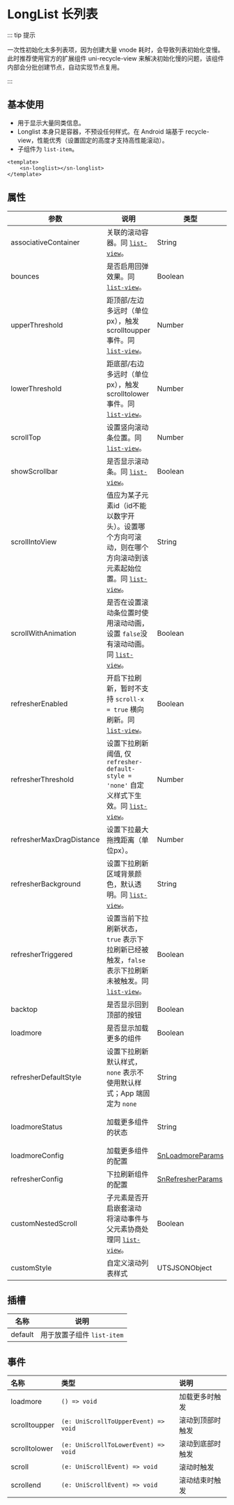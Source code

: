 # LongList 长列表

::: tip 提示

一次性初始化太多列表项，因为创建大量 vnode 耗时，会导致列表初始化变慢。此时推荐使用官方的扩展组件 uni-recycle-view 来解决初始化慢的问题，该组件内部会分批创建节点，自动实现节点复用。

:::

## 基本使用
- 用于显示大量同类信息。
- Longlist 本身只是容器，不预设任何样式。在 Android 端基于 recycle-view，性能优秀（设置固定的高度才支持高性能滚动）。
- 子组件为 `list-item`。
```vue
<template>
	<sn-longlist></sn-longlist>
</template>
```
## 属性
| 参数                     | 说明                                                         | 类型                                                         | 默认值        | 可选值                              |
| ------------------------ | ------------------------------------------------------------ | ------------------------------------------------------------ | ------------- | ----------------------------------- |
| associativeContainer     | 关联的滚动容器。同 [`list-view`](https://doc.dcloud.net.cn/uni-app-x/component/list-view.html#%E5%B1%9E%E6%80%A7)。 | String                                                       | -             | -                                   |
| bounces                  | 是否启用回弹效果。同 [`list-view`](https://doc.dcloud.net.cn/uni-app-x/component/list-view.html#%E5%B1%9E%E6%80%A7)。 | Boolean                                                      | `false`       | `true` \| `false`                   |
| upperThreshold           | 距顶部/左边多远时（单位px），触发 scrolltoupper 事件。同 [`list-view`](https://doc.dcloud.net.cn/uni-app-x/component/list-view.html#%E5%B1%9E%E6%80%A7)。 | Number                                                       | `50`          | -                                   |
| lowerThreshold           | 距底部/右边多远时（单位px），触发 scrolltolower 事件。同 [`list-view`](https://doc.dcloud.net.cn/uni-app-x/component/list-view.html#%E5%B1%9E%E6%80%A7)。 | Number                                                       | `50`          | -                                   |
| scrollTop                | 设置竖向滚动条位置。同 [`list-view`](https://doc.dcloud.net.cn/uni-app-x/component/list-view.html#%E5%B1%9E%E6%80%A7)。 | Number                                                       | `0`           | -                                   |
| showScrollbar            | 是否显示滚动条。同 [`list-view`](https://doc.dcloud.net.cn/uni-app-x/component/list-view.html#%E5%B1%9E%E6%80%A7)。 | Boolean                                                      | `false`       | `true` \| `false`                   |
| scrollIntoView           | 值应为某子元素id（id不能以数字开头）。设置哪个方向可滚动，则在哪个方向滚动到该元素起始位置。同 [`list-view`](https://doc.dcloud.net.cn/uni-app-x/component/list-view.html#%E5%B1%9E%E6%80%A7)。 | String                                                       | -             | -                                   |
| scrollWithAnimation      | 是否在设置滚动条位置时使用滚动动画，设置 `false`没有滚动动画。同 [`list-view`](https://doc.dcloud.net.cn/uni-app-x/component/list-view.html#%E5%B1%9E%E6%80%A7)。 | Boolean                                                      | `true`        | `true` \| `false`                   |
| refresherEnabled         | 开启下拉刷新，暂时不支持 `scroll-x = true` 横向刷新。同 [`list-view`](https://doc.dcloud.net.cn/uni-app-x/component/list-view.html#%E5%B1%9E%E6%80%A7)。 | Boolean                                                      | `false`       | `true` \| `false`                   |
| refresherThreshold       | 设置下拉刷新阈值, 仅 `refresher-default-style = 'none'` 自定义样式下生效。同 [`list-view`](https://doc.dcloud.net.cn/uni-app-x/component/list-view.html#%E5%B1%9E%E6%80%A7)。 | Number                                                       | `45`          | -                                   |
| refresherMaxDragDistance | 设置下拉最大拖拽距离（单位px）。                             | Number                                                       | `100`         | -                                   |
| refresherBackground      | 设置下拉刷新区域背景颜色，默认透明。同 [`list-view`](https://doc.dcloud.net.cn/uni-app-x/component/list-view.html#%E5%B1%9E%E6%80%A7)。 | String                                                       | `transparent` | -                                   |
| refresherTriggered       | 设置当前下拉刷新状态，`true` 表示下拉刷新已经被触发，`false` 表示下拉刷新未被触发。同 [`list-view`](https://doc.dcloud.net.cn/uni-app-x/component/list-view.html#%E5%B1%9E%E6%80%A7)。 | Boolean                                                      | `false`       | -                                   |
| backtop                  | 是否显示回到顶部的按钮                                       | Boolean                                                      | `true`        | `true` \| `false`                   |
| loadmore                 | 是否显示加载更多的组件                                       | Boolean                                                      | `true`        | `true` \| `false`                   |
| refresherDefaultStyle    | 设置下拉刷新默认样式，`none` 表示不使用默认样式；App 端固定为 `none` | String                                                       | `white`       | `white` \| `black` \| `none`        |
| loadmoreStatus           | 加载更多组件的状态                                           | String                                                       | `loadmore`    | `loading` \| `nomore` \| `loadmore` |
| loadmoreConfig           | 加载更多组件的配置                                           | [SnLoadmoreParams](/api/types/components#snloadmoreparams)   | `{}`          | -                                   |
| refresherConfig          | 下拉刷新组件的配置                                           | [SnRefresherParams](/api/types/components#snrefresherparams) | `{}`          | -                                   |
| customNestedScroll       | 子元素是否开启嵌套滚动 将滚动事件与父元素协商处理同 [`list-view`](https://doc.dcloud.net.cn/uni-app-x/component/list-view.html#%E5%B1%9E%E6%80%A7)。 | Boolean                                                      | `false`       | `true` \| `false`                   |
| customStyle              | 自定义滚动列表样式                                           | UTSJSONObject                                                | `{}`          | -                                   |
## 插槽
| 名称    | 说明                       |
| ------- | -------------------------- |
| default | 用于放置子组件 `list-item` |
## 事件
| 名称          | 类型                                 | 说明             |
| :------------ | :----------------------------------- | :--------------- |
| loadmore      | `() => void`                         | 加载更多时触发   |
| scrolltoupper | `(e: UniScrollToUpperEvent) => void` | 滚动到顶部时触发 |
| scrolltolower | `(e: UniScrollToLowerEvent) => void` | 滚动到底部时触发 |
| scroll        | `(e: UniScrollEvent) => void`        | 滚动时触发       |
| scrollend     | `(e: UniScrollEvent) => void`        | 滚动结束时触发   |

<DemoPhone name="sn-longlist" />